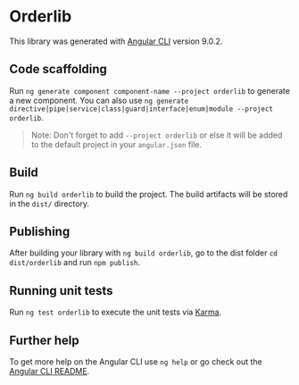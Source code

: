# Orderlib

This library was generated with [Angular CLI](https://github.com/angular/angular-cli) version 9.0.2.

## Code scaffolding

Run `ng generate component component-name --project orderlib` to generate a new component. You can also use `ng generate directive|pipe|service|class|guard|interface|enum|module --project orderlib`.
> Note: Don't forget to add `--project orderlib` or else it will be added to the default project in your `angular.json` file. 

## Build

Run `ng build orderlib` to build the project. The build artifacts will be stored in the `dist/` directory.

## Publishing

After building your library with `ng build orderlib`, go to the dist folder `cd dist/orderlib` and run `npm publish`.

## Running unit tests

Run `ng test orderlib` to execute the unit tests via [Karma](https://karma-runner.github.io).

## Further help

To get more help on the Angular CLI use `ng help` or go check out the [Angular CLI README](https://github.com/angular/angular-cli/blob/master/README.md).
